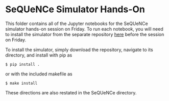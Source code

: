 # SeQUeNCe Simulator Hands-On

This folder contains all of the Jupyter notebooks for the SeQUeNCe simulator hands-on session on Friday. To run each notebook, you will need to install the simulator from the separate repository [here](https://github.com/sequence-toolbox/SeQUeNCe) before the session on Friday.

To install the simulator, simply download the repository, navigate to its directory, and install with pip as
```
$ pip install .
```
or with the included makefile as
```
$ make install
```
These directions are also restated in the SeQUeNCe directory.
